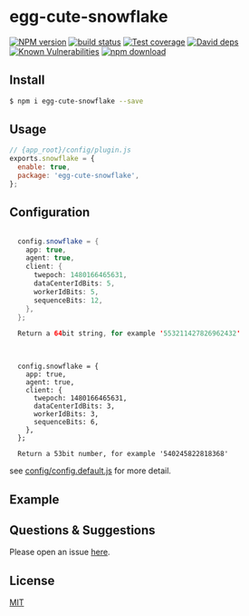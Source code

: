 # egg-cute-snowflake

[![NPM version][npm-image]][npm-url]
[![build status][travis-image]][travis-url]
[![Test coverage][codecov-image]][codecov-url]
[![David deps][david-image]][david-url]
[![Known Vulnerabilities][snyk-image]][snyk-url]
[![npm download][download-image]][download-url]

[npm-image]: https://img.shields.io/npm/v/egg-cute-snowflake.svg?style=flat-square
[npm-url]: https://npmjs.org/package/egg-cute-snowflake
[travis-image]: https://img.shields.io/travis/eggjs/egg-cute-snowflake.svg?style=flat-square
[travis-url]: https://travis-ci.org/eggjs/egg-cute-snowflake
[codecov-image]: https://img.shields.io/codecov/c/github/eggjs/egg-cute-snowflake.svg?style=flat-square
[codecov-url]: https://codecov.io/github/eggjs/egg-cute-snowflake?branch=master
[david-image]: https://img.shields.io/david/eggjs/egg-cute-snowflake.svg?style=flat-square
[david-url]: https://david-dm.org/eggjs/egg-cute-snowflake
[snyk-image]: https://snyk.io/test/npm/egg-cute-snowflake/badge.svg?style=flat-square
[snyk-url]: https://snyk.io/test/npm/egg-cute-snowflake
[download-image]: https://img.shields.io/npm/dm/egg-cute-snowflake.svg?style=flat-square
[download-url]: https://npmjs.org/package/egg-cute-snowflake

<!--
Description here.
-->

## Install

```bash
$ npm i egg-cute-snowflake --save
```

## Usage

```js
// {app_root}/config/plugin.js
exports.snowflake = {
  enable: true,
  package: 'egg-cute-snowflake',
};
```

## Configuration

``` JAVA 64bit

  config.snowflake = {
    app: true,
    agent: true,
    client: {
      twepoch: 1480166465631,
      dataCenterIdBits: 5,
      workerIdBits: 5,
      sequenceBits: 12,
    },
  };

  Return a 64bit string, for example '553211427826962432'
  
```

``` JS 53bit

  config.snowflake = {
    app: true,
    agent: true,
    client: {
      twepoch: 1480166465631,
      dataCenterIdBits: 3,
      workerIdBits: 3,
      sequenceBits: 6,
    },
  };

  Return a 53bit number, for example '540245822818368'

```

see [config/config.default.js](config/config.default.js) for more detail.

## Example

<!-- example here -->

## Questions & Suggestions

Please open an issue [here](https://github.com/eggjs/egg/issues).

## License

[MIT](LICENSE)
